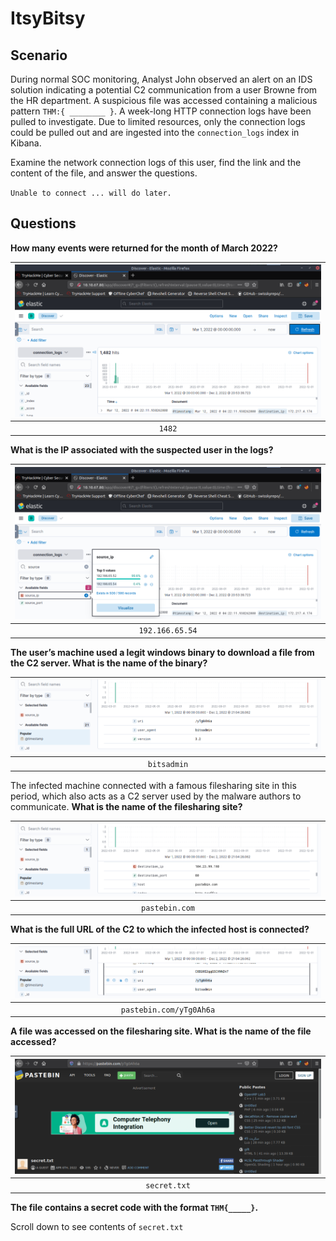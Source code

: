 # ItsyBitsy

## Scenario

During normal SOC monitoring, Analyst John observed an alert on an IDS solution indicating a potential C2 communication 
from a user Browne from the HR department. A suspicious file was accessed containing a malicious pattern 
`THM:{ ________ }`. A week-long HTTP connection logs have been pulled to investigate. Due to limited resources, 
only the connection logs could be pulled out and are ingested into the `connection_logs` index in Kibana.

Examine the network connection logs of this user, find the link and the content of the file, and answer the questions.

`Unable to connect ... will do later.`

## Questions

**How many events were returned for the month of March 2022?**

| ![Events](../../_static/images/itsybitsy1.png)
|:--:|
| `1482` |

**What is the IP associated with the suspected user in the logs?**

| ![IP](../../_static/images/itsybitsy2.png)
|:--:|
| `192.166.65.54` |

**The user’s machine used a legit windows binary to download a file from the C2 server. What is the name of the binary?**

| ![Name binary](../../_static/images/itsybitsy3.png)
|:--:|
| `bitsadmin` |

The infected machine connected with a famous filesharing site in this period, which also acts as a C2 server used by the malware authors to communicate. 
**What is the name of the filesharing site?**

| ![Filesharing site](../../_static/images/itsybitsy4.png)
|:--:|
| `pastebin.com` |

**What is the full URL of the C2 to which the infected host is connected?**

| ![Full URL](../../_static/images/itsybitsy5.png)
|:--:|
| `pastebin.com/yTg0Ah6a` |

**A file was accessed on the filesharing site. What is the name of the file accessed?**

| ![Filename](../../_static/images/itsybitsy6.png)
|:--:|
| `secret.txt` |

**The file contains a secret code with the format `THM{_____}`.**

Scroll down to see contents of `secret.txt`

